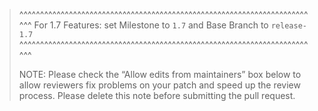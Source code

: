 > ^^^^^^^^^^^^^^^^^^^^^^^^^^^^^^^^^^^^^^^^^^^^^^^^^^^^^^^^^^^^^^^^^^^^^^^^^
> For 1.7 Features: set Milestone to `1.7` and Base Branch to `release-1.7`
> ^^^^^^^^^^^^^^^^^^^^^^^^^^^^^^^^^^^^^^^^^^^^^^^^^^^^^^^^^^^^^^^^^^^^^^^^^
>
> NOTE: Please check the “Allow edits from maintainers” box below to allow 
> reviewers fix problems on your patch and speed up the review process.
> Please delete this note before submitting the pull request.
